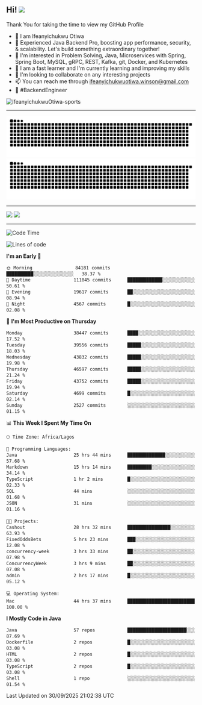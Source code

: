 <!-- BLOG-POST-LIST:START --><!-- BLOG-POST-LIST:END -->

## Hi! <img src="https://media.giphy.com/media/hvRJCLFzcasrR4ia7z/giphy.gif" width="4%"> 

Thank You for taking the time to view my GitHub Profile

- 👋 I am Ifeanyichukwu Otiwa
- 🚀 Experienced Java Backend Pro, boosting app performance, security, & scalability. Let's build something extraordinary together!
- 👀 I'm interested in Problem Solving, Java, Microservices with Spring, Spring Boot, MySQL, gRPC, REST, Kafka, git, Docker, and Kubernetes
- 🌱 I am a fast learner and I'm currently learning and improving my skills
- 💞️ I'm looking to collaborate on any interesting projects
- 📫 You can reach me through ifeanyichukwuotiwa.winson@gmail.com
- 🚀 #BackendEngineer

<p align="left" marginTop="10px"> <img src="https://komarev.com/ghpvc/?username=ifeanyichukwuOtiwa-sports&label=Profile%20views&color=0e75b6&style=for-the-badge" alt="ifeanyichukwuOtiwa-sports" /> </p>

***

<!--🐍📈SNAKEGRAPH / 🌐WEBSITE: https://github.com/Platane/snk -->
![github contribution grid snake animation](https://raw.githubusercontent.com/ifeanyichukwuOtiwa-sports/ifeanyichukwuOtiwa-sports/output/github-contribution-grid-snake-dark.svg#gh-dark-mode-only)![github contribution grid snake animation](https://raw.githubusercontent.com/ifeanyichukwuOtiwa-sports/ifeanyichukwuOtiwa-sports/output/github-contribution-grid-snake.svg#gh-light-mode-only)

***

<p float="left">
  <img float="left" src="https://github-readme-stats.vercel.app/api?username=ifeanyichukwuOtiwa-sports&count_private=true&include_all_commits=true&theme=react&show_icons=true" />
  <img float="right" src="https://github-readme-stats.vercel.app/api/top-langs/?username=ifeanyichukwuOtiwa-sports&layout=compact&show_icons=true&theme=react" /> 
</p>

***



<!--START_SECTION:waka-->
![Code Time](http://img.shields.io/badge/Code%20Time-4%2C290%20hrs%2020%20mins-blue)

![Lines of code](https://img.shields.io/badge/From%20Hello%20World%20I%27ve%20Written-62.1%20million%20lines%20of%20code-blue)

**I'm an Early 🐤** 

```text
🌞 Morning                84181 commits       ██████████░░░░░░░░░░░░░░░   38.37 % 
🌆 Daytime                111045 commits      █████████████░░░░░░░░░░░░   50.61 % 
🌃 Evening                19617 commits       ██░░░░░░░░░░░░░░░░░░░░░░░   08.94 % 
🌙 Night                  4567 commits        █░░░░░░░░░░░░░░░░░░░░░░░░   02.08 % 
```
📅 **I'm Most Productive on Thursday** 

```text
Monday                   38447 commits       ████░░░░░░░░░░░░░░░░░░░░░   17.52 % 
Tuesday                  39556 commits       █████░░░░░░░░░░░░░░░░░░░░   18.03 % 
Wednesday                43832 commits       █████░░░░░░░░░░░░░░░░░░░░   19.98 % 
Thursday                 46597 commits       █████░░░░░░░░░░░░░░░░░░░░   21.24 % 
Friday                   43752 commits       █████░░░░░░░░░░░░░░░░░░░░   19.94 % 
Saturday                 4699 commits        █░░░░░░░░░░░░░░░░░░░░░░░░   02.14 % 
Sunday                   2527 commits        ░░░░░░░░░░░░░░░░░░░░░░░░░   01.15 % 
```


📊 **This Week I Spent My Time On** 

```text
🕑︎ Time Zone: Africa/Lagos

💬 Programming Languages: 
Java                     25 hrs 44 mins      ██████████████░░░░░░░░░░░   57.68 % 
Markdown                 15 hrs 14 mins      █████████░░░░░░░░░░░░░░░░   34.14 % 
TypeScript               1 hr 2 mins         █░░░░░░░░░░░░░░░░░░░░░░░░   02.33 % 
SQL                      44 mins             ░░░░░░░░░░░░░░░░░░░░░░░░░   01.68 % 
JSON                     31 mins             ░░░░░░░░░░░░░░░░░░░░░░░░░   01.16 % 

🐱‍💻 Projects: 
Cashout                  28 hrs 32 mins      ████████████████░░░░░░░░░   63.93 % 
FixedOddsBets            5 hrs 23 mins       ███░░░░░░░░░░░░░░░░░░░░░░   12.08 % 
concurrency-week         3 hrs 33 mins       ██░░░░░░░░░░░░░░░░░░░░░░░   07.98 % 
ConcurrencyWeek          3 hrs 9 mins        ██░░░░░░░░░░░░░░░░░░░░░░░   07.08 % 
admin                    2 hrs 17 mins       █░░░░░░░░░░░░░░░░░░░░░░░░   05.12 % 

💻 Operating System: 
Mac                      44 hrs 37 mins      █████████████████████████   100.00 % 
```

**I Mostly Code in Java** 

```text
Java                     57 repos            ██████████████████████░░░   87.69 % 
Dockerfile               2 repos             █░░░░░░░░░░░░░░░░░░░░░░░░   03.08 % 
HTML                     2 repos             █░░░░░░░░░░░░░░░░░░░░░░░░   03.08 % 
TypeScript               2 repos             █░░░░░░░░░░░░░░░░░░░░░░░░   03.08 % 
Shell                    1 repo              ░░░░░░░░░░░░░░░░░░░░░░░░░   01.54 % 
```




 Last Updated on 30/09/2025 21:02:38 UTC
<!--END_SECTION:waka-->

<!--
<p align="center">
![trophy](https://github-profile-trophy.vercel.app/?username=ifeanyichukwuOtiwa-sports&theme=onedark) (https://github.com/ryo-ma/github-profile-trophy)
</p>
-->

<!---
ifeanyi-otiwa/ifeanyi-otiwa is a ✨ special ✨ repository because its `README.md` (this file) appears on your GitHub profile.
You can click the Preview link to take a look at your changes.
--->
